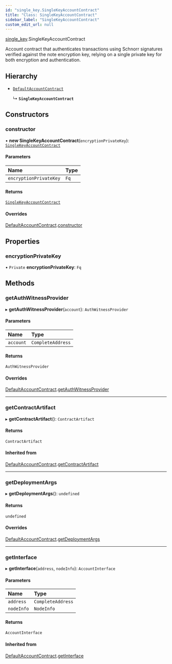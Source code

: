 ```yaml
---
id: "single_key.SingleKeyAccountContract"
title: "Class: SingleKeyAccountContract"
sidebar_label: "SingleKeyAccountContract"
custom_edit_url: null
---
```


[single\_key](../modules/single_key.md).SingleKeyAccountContract

Account contract that authenticates transactions using Schnorr signatures verified against
the note encryption key, relying on a single private key for both encryption and authentication.

## Hierarchy

- [`DefaultAccountContract`](defaults.DefaultAccountContract.md)

  ↳ **`SingleKeyAccountContract`**

## Constructors

### constructor

• **new SingleKeyAccountContract**(`encryptionPrivateKey`): [`SingleKeyAccountContract`](single_key.SingleKeyAccountContract.md)

#### Parameters

| Name | Type |
| :------ | :------ |
| `encryptionPrivateKey` | `Fq` |

#### Returns

[`SingleKeyAccountContract`](single_key.SingleKeyAccountContract.md)

#### Overrides

[DefaultAccountContract](defaults.DefaultAccountContract.md).[constructor](defaults.DefaultAccountContract.md#constructor)

## Properties

### encryptionPrivateKey

• `Private` **encryptionPrivateKey**: `Fq`

## Methods

### getAuthWitnessProvider

▸ **getAuthWitnessProvider**(`account`): `AuthWitnessProvider`

#### Parameters

| Name | Type |
| :------ | :------ |
| `account` | `CompleteAddress` |

#### Returns

`AuthWitnessProvider`

#### Overrides

[DefaultAccountContract](defaults.DefaultAccountContract.md).[getAuthWitnessProvider](defaults.DefaultAccountContract.md#getauthwitnessprovider)

___

### getContractArtifact

▸ **getContractArtifact**(): `ContractArtifact`

#### Returns

`ContractArtifact`

#### Inherited from

[DefaultAccountContract](defaults.DefaultAccountContract.md).[getContractArtifact](defaults.DefaultAccountContract.md#getcontractartifact)

___

### getDeploymentArgs

▸ **getDeploymentArgs**(): `undefined`

#### Returns

`undefined`

#### Overrides

[DefaultAccountContract](defaults.DefaultAccountContract.md).[getDeploymentArgs](defaults.DefaultAccountContract.md#getdeploymentargs)

___

### getInterface

▸ **getInterface**(`address`, `nodeInfo`): `AccountInterface`

#### Parameters

| Name | Type |
| :------ | :------ |
| `address` | `CompleteAddress` |
| `nodeInfo` | `NodeInfo` |

#### Returns

`AccountInterface`

#### Inherited from

[DefaultAccountContract](defaults.DefaultAccountContract.md).[getInterface](defaults.DefaultAccountContract.md#getinterface)
